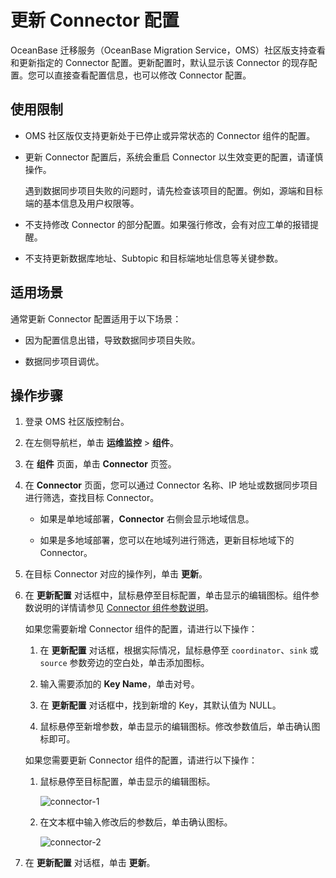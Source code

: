 # 更新 Connector 配置

OceanBase 迁移服务（OceanBase Migration Service，OMS）社区版支持查看和更新指定的 Connector 配置。更新配置时，默认显示该 Connector 的现存配置。您可以直接查看配置信息，也可以修改 Connector 配置。

## 使用限制

* OMS 社区版仅支持更新处于已停止或异常状态的 Connector 组件的配置。
  
* 更新 Connector 配置后，系统会重启 Connector 以生效变更的配置，请谨慎操作。
  
  遇到数据同步项目失败的问题时，请先检查该项目的配置。例如，源端和目标端的基本信息及用户权限等。

* 不支持修改 Connector 的部分配置。如果强行修改，会有对应工单的报错提醒。
  
* 不支持更新数据库地址、Subtopic 和目标端地址信息等关键参数。

## 适用场景

通常更新 Connector 配置适用于以下场景：

* 因为配置信息出错，导致数据同步项目失败。
  
* 数据同步项目调优。

## 操作步骤

1. 登录 OMS 社区版控制台。

2. 在左侧导航栏，单击 **运维监控** \> **组件**。

3. 在 **组件** 页面，单击 **Connector** 页签。

4. 在 **Connector** 页面，您可以通过 Connector 名称、IP 地址或数据同步项目进行筛选，查找目标 Connector。

   * 如果是单地域部署，**Connector** 右侧会显示地域信息。

   * 如果是多地域部署，您可以在地域列进行筛选，更新目标地域下的 Connector。

5. 在目标 Connector 对应的操作列，单击 **更新**。

6. 在 **更新配置** 对话框中，鼠标悬停至目标配置，单击显示的编辑图标。组件参数说明的详情请参见 [Connector 组件参数说明](../../500.description-of-component-parameters/200.connector-parameters/100.rocketmq-destination-parameter-description.md)。

   如果您需要新增 Connector 组件的配置，请进行以下操作：

   1. 在 **更新配置** 对话框，根据实际情况，鼠标悬停至 `coordinator`、`sink` 或 `source` 参数旁边的空白处，单击添加图标。

   2. 输入需要添加的 **Key Name**，单击对号。

   3. 在 **更新配置** 对话框中，找到新增的 Key，其默认值为 NULL。

   4. 鼠标悬停至新增参数，单击显示的编辑图标。修改参数值后，单击确认图标即可。

   如果您需要更新 Connector 组件的配置，请进行以下操作：

   1. 鼠标悬停至目标配置，单击显示的编辑图标。

      ![connector-1](https://obbusiness-private.oss-cn-shanghai.aliyuncs.com/doc/img/oms/oms-enterprise/connector-1.png)

   2. 在文本框中输入修改后的参数后，单击确认图标。

      ![connector-2](https://obbusiness-private.oss-cn-shanghai.aliyuncs.com/doc/img/oms/oms-enterprise/connector-2.png)

7. 在 **更新配置** 对话框，单击 **更新**。
